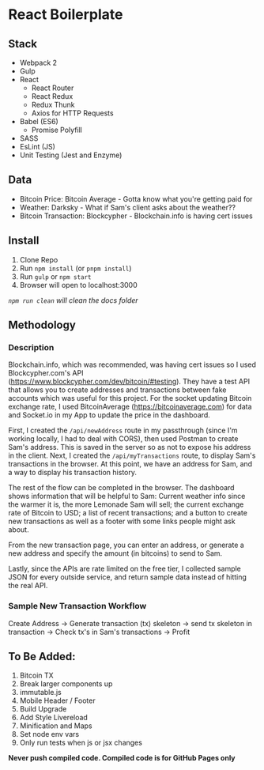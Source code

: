 # React Boilerplate

## Stack
* Webpack 2
* Gulp
* React
  * React Router
  * React Redux
  * Redux Thunk
  * Axios for HTTP Requests
* Babel (ES6)
  * Promise Polyfill
* SASS
* EsLint (JS)
* Unit Testing (Jest and Enzyme)

## Data
* Bitcoin Price: Bitcoin Average - Gotta know what you\'re getting paid for
* Weather: Darksky - What if Sam's client asks about the weather??
* Bitcoin Transaction: Blockcypher - Blockchain.info is having cert issues

## Install
1. Clone Repo
2. Run `npm install` (or `pnpm install`)
3. Run `gulp` or `npm start`
4. Browser will open to localhost:3000

_`npm run clean` will clean the docs folder_

## Methodology
### Description
Blockchain.info, which was recommended, was having cert issues so I used Blockcypher.com's API (https://www.blockcypher.com/dev/bitcoin/#testing). They have a test API that allows you to create addresses and transactions between fake accounts which was useful for this project. For the socket updating Bitcoin exchange rate, I used BitcoinAverage (https://bitcoinaverage.com) for data and Socket.io in my App to update the price in the dashboard.

First, I created the `/api/newAddress` route in my passthrough (since I'm working locally, I had to deal with CORS), then used Postman to create Sam's address. This is saved in the server so as not to expose his address in the client. Next, I created the `/api/myTransactions` route, to display Sam's transactions in the browser. At this point, we have an address for Sam, and a way to display his transaction history.

The rest of the flow can be completed in the browser. The dashboard shows information that will be helpful to Sam: Current weather info since the warmer it is, the more Lemonade Sam will sell; the current exchange rate of Bitcoin to USD; a list of recent transactions; and a button to create new transactions as well as a footer with some links people might ask about.

From the new transaction page, you can enter an address, or generate a new address and specify the amount (in bitcoins) to send to Sam.

Lastly, since the APIs are rate limited on the free tier, I collected sample JSON for every outside service, and return sample data instead of hitting the real API.

### Sample New Transaction Workflow
Create Address -> Generate transaction (tx) skeleton -> send tx skeleton in transaction -> Check tx's in Sam's transactions -> Profit

## To Be Added:
1. Bitcoin TX
2. Break larger components up
3. immutable.js
4. Mobile Header / Footer
5. Build Upgrade
  1. Add Style Livereload
  2. Minification and Maps
  3. Set node env vars
  4. Only run tests when js or jsx changes

**Never push compiled code. Compiled code is for GitHub Pages only**